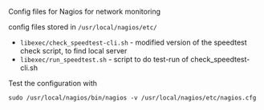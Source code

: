 Config files for Nagios for network monitoring

config files stored in `/usr/local/nagios/etc/`

- `libexec/check_speedtest-cli.sh` - modified version of the speedtest check script, to find local server
- `libexec/run_speedtest.sh` - script to do test-run of check_speedtest-cli.sh

Test the configuration with

```shell
sudo /usr/local/nagios/bin/nagios -v /usr/local/nagios/etc/nagios.cfg
```
